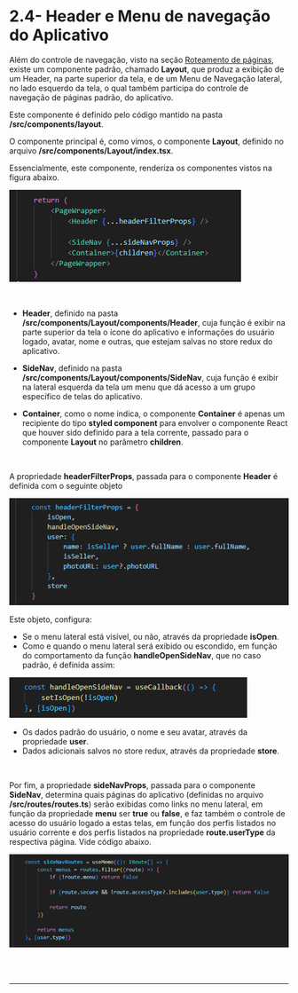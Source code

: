 # 2.4- Header e Menu de navegação do Aplicativo

Além do controle de navegação, visto na seção [Roteamento de páginas](2-Design-Patterns/page-routing.md), existe um componente padrão, chamado **Layout**, que produz a exibição de um Header, na parte superior da tela, e de um Menu de Navegação lateral, no lado esquerdo da tela, o qual também participa do controle de navegação de páginas padrão, do aplicativo.<br>

Este componente é definido pelo código mantido na pasta **/src/components/layout**.

O componente principal é, como vimos, o componente **Layout**, definido no arquivo **/src/components/Layout/index.tsx**.

Essencialmente, este componente, renderiza os componentes vistos na figura abaixo.

![Renderização do componente Layout](./images/layout-render.png)

<br>


- **Header**, definido na pasta **/src/components/Layout/components/Header**, cuja função é exibir na parte superior da tela o ícone do aplicativo e informações do usuário logado, avatar, nome e outras, que estejam salvas no store redux do aplicativo.

- **SideNav**, definido na pasta **/src/components/Layout/components/SideNav**, cuja função é exibir na lateral esquerda da tela um menu que dá acesso a um grupo específico de telas do aplicativo. 

- **Container**, como o nome indica, o componente **Container** é apenas um recipiente do tipo **styled component** para envolver o componente React que houver sido definido para a tela corrente, passado para o componente **Layout** no parâmetro **children**.

<br>

A propriedade **headerFilterProps**, passada para o componente **Header** é definida com o seguinte objeto

![Propriedades do Header](./images/header-filter-props.png)

Este objeto, configura:<br>

- Se o menu lateral está visível, ou não, através da propriedade **isOpen**.<br>
- Como e quando o menu lateral será exibido ou escondido, em função do comportamento da função **handleOpenSideNav**, que no caso padrão, é definida assim:<br>

![Função de controle do menu lateral](./images/handle-open-sidenav.png)
<br>

- Os dados padrão do usuário, o nome e seu avatar, através da propriedade **user**.
- Dados adicionais salvos no store redux, através da propriedade **store**.

<br>

Por fim, a propriedade **sideNavProps**, passada para o componente **SideNav**, determina quais páginas do aplicativo (definidas no arquivo **/src/routes/routes.ts**) serão exibidas como links no menu lateral, em função da propriedade **menu** ser **true** ou **false**, e faz também o controle de acesso do usuário logado a estas telas, em função dos perfis listados no usuário corrente e dos perfis listados na propriedade **route.userType** da respectiva página. Vide código abaixo.<br>

![Propriedades do Menu Lateral](./images/sidenav-props.png)

<br>
<br>

***
